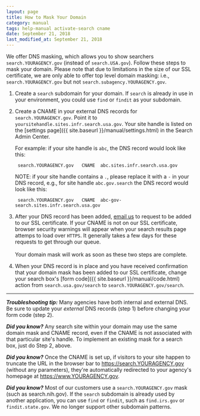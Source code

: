 ```yaml
---
layout: page
title: How to Mask Your Domain
category: manual
tags: help-manual activate-search cname 
date: September 21, 2018
last_modified_at: September 21, 2018
---
```


We offer DNS masking, which allows you to show searchers `search.YOURAGENCY.gov` (instead of `search.USA.gov`). Follow these steps to mask your domain. Please note that due to limitations in the size of our SSL certificate, we are only able to offer top level domain masking: i.e., `search.YOURAGENCY.gov` but not `search.subagency.YOURAGENCY.gov`.

1. Create a `search` subdomain for your domain. If `search` is already in use in your environment, you could use `find` or `findit` as your subdomain.

2. Create a CNAME in your external DNS records for `search.YOURAGENCY.gov`. Point it to `yoursitehandle.sites.infr.search.usa.gov`. Your site handle is listed on the [settings page]({{ site.baseurl }}/manual/settings.html) in the Search Admin Center.
	
	For example: if your site handle is `abc`, the DNS record would look like this:
	
		search.YOURAGENCY.gov   CNAME  abc.sites.infr.search.usa.gov

	NOTE: if your site handle contains a `.`, please replace it with a `-` in your DNS record,  e.g., for site handle `abc.gov.search` the DNS record would look like this:

		search.YOURAGENCY.gov   CNAME  abc-gov-search.sites.infr.search.usa.gov
  
3. After your DNS record has been added, [email us](mailto:search@support.digitalgov.gov) to request to be added to our SSL certificate. If your CNAME is not on our SSL certificate, browser security warnings will appear when your search results page attemps to load over `HTTPS`. It generally takes a few days for these requests to get through our queue.<br><br>Your domain mask will work as soon as these two steps are complete.

4. When your DNS record is in place and you have received confirmation that your domain mask has been added to our SSL certificate, change your search box's [form code]({{ site.baseurl }}/manual/code.html) action from `search.usa.gov/search` to `search.YOURAGENCY.gov/search`. 

---

***Troubleshooting tip:*** Many agencies have both internal and external DNS. Be
sure to update your *external* DNS records (step 1) before changing your form code (step 2).

***Did you know?*** Any search site within your domain may use the same domain mask and CNAME record, even if the CNAME is not associated with that particular site's handle. To implement an existing mask for a search box, just do Step 2, above.

***Did you know?*** Once the CNAME is set up, if visitors to your site happen to truncate the URL in the browser bar to https://search.YOURAGENCY.gov (without any parameters), they're automatically redirected to your agency's homepage at https://www.YOURAGENCY.gov. 

***Did you know?*** Most of our customers use a `search.YOURAGENCY.gov` mask (such as search.nih.gov). If the `search` subdomain is already used by another application, you can use `find` or `findit`, such as `find.irs.gov` or `findit.state.gov`. We no longer support other subdomain patterns. 
